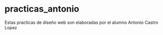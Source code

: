# practicas_antonio
Estas practicas de diseño web son elaboradas por el alumno Antonio Castro Lopez
